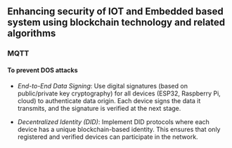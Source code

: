 ## Enhancing security of IOT and Embedded based system using blockchain technology and related algorithms

### MQTT

#### To prevent DOS attacks

- *End-to-End Data Signing*:
Use digital signatures (based on public/private key cryptography) for all devices (ESP32, Raspberry Pi, cloud) to authenticate data origin.
Each device signs the data it transmits, and the signature is verified at the next stage.

- *Decentralized Identity (DID)*:
Implement DID protocols where each device has a unique blockchain-based identity.
This ensures that only registered and verified devices can participate in the network.
